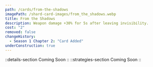 ```yaml
---
path: /cards/from-the-shadows
imagePath: /shard-card-images/from_the_shadows.webp
title: From the Shadows
description: Weapon damage +30% for 5s after leaving invisibility.
cost: "2"
removed: false
changeHistory:
  - Season 1 Chapter 2: "Card Added"
underConstruction: true
---
```

::details-section
Coming Soon
::
::strategies-section
Coming Soon
::